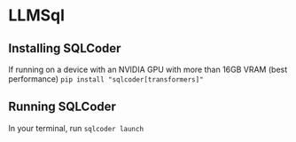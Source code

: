 # LLMSql
## Installing SQLCoder
If running on a device with an NVIDIA GPU with more than 16GB VRAM (best performance)
`pip install "sqlcoder[transformers]"`
## Running SQLCoder
In your terminal, run
`sqlcoder launch`